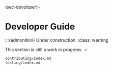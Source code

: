 (sec-developer)=
# Developer Guide

:::{admonition} Under construction.
:class: warning

This section is still a work in progress.
:::

```{toctree}
contributing/index.md
testing/index.md
```
